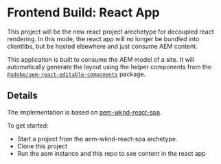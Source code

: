 # Frontend Build: React App

This project will be the new react project arechetype for decoupled react rendering. In this mode, the react app will no longer be bundled into clientlibs, but be hosted elsewhere and just consume AEM content.

This application is built to consume the AEM model of a site. It will automatically generate the layout using the helper components from the [`@adobe/aem-react-editable-components`](https://www.npmjs.com/package/@adobe/aem-react-editable-components) package.

## Details

The implementation is based on [aem-wknd-react-spa](https://experienceleague.adobe.com/docs/experience-manager-learn/getting-started-with-aem-headless/spa-editor/react/overview.html?lang=en).

To get started:

* Start a project from the aem-wknd-react-spa archetype.
* Clone this project
* Run the aem instance and this repo to see content in the react app
